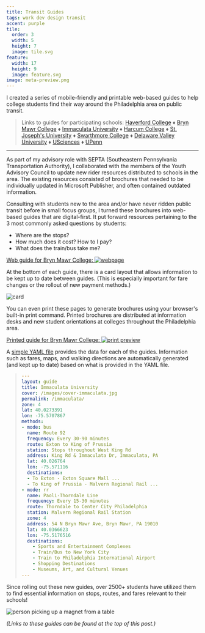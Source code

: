 ```yaml
---
title: Transit Guides
tags: work dev design transit
accent: purple
tile:
  order: 3
  width: 5
  height: 7
  image: tile.svg
feature:
  width: 17
  height: 9
  image: feature.svg
image: meta-preview.png
---
```


<p class="lead">
  I created a series of mobile-friendly and printable web-based guides to help college students find their way around the Philadelphia area on public transit.
</p>

> Links to guides for participating schools: <a href="https://septayac.com/haverford" target="_blank" rel="noreferrer">Haverford College</a> ♦ <a href="https://septayac.com/brynmawr" target="_blank" rel="noreferrer">Bryn Mawr College</a> ♦ <a href="https://septayac.com/immaculata" target="_blank" rel="noreferrer">Immaculata University</a> ♦ <a href="https://septayac.com/harcum" target="_blank" rel="noreferrer">Harcum College</a> ♦ <a href="https://septayac.com/sju" target="_blank" rel="noreferrer">St. Joseph's University</a> ♦ <a href="https://septayac.com/swarthmore/" target="_blank" rel="noreferrer">Swarthmore College</a> ♦ <a href="https://septayac.com/delval" target="_blank" rel="noreferrer">Delaware Valley University</a> ♦ <a href="https://septayac.com/usciences/" target="_blank" rel="noreferrer">USciences</a> ♦ <a href="https://septayac.com/upenn" target="_blank" rel="noreferrer">UPenn</a>

---

As part of my advisory role with SEPTA (Southeastern Pennsylvania Transportation Authority), I collaborated with the members of the Youth Advisory Council to update new rider resources distributed to schools in the area. The existing resources consisted of brochures that needed to be individually updated in Microsoft Publisher, and often contained outdated information.

Consulting with students new to the area and/or have never ridden public transit before in small focus groups, I turned these brochures into web-based guides that are digital-first. It put forward resources pertaining to the 3 most commonly asked questions by students:

- Where are the stops?
- How much does it cost? How to I pay?
- What does the train/bus take me?

[Web guide for Bryn Mawr College: ![webpage](https://cdn.glitch.com/2d246102-8341-4166-a220-b39d607c9218/transit-guides-header.png?1555779821247)](https://pixelyunicorn.github.io/septa-guides/brynmawr/)

At the bottom of each guide, there is a card layout that allows information to be kept up to date between guides. (This is especially important for fare changes or the rollout of new payment methods.)

![card](https://cdn.glitch.com/2d246102-8341-4166-a220-b39d607c9218/transit-guides-card.png?1555789809691)

You can even print these pages to generate brochures using your browser's built-in print command. Printed brochures are distributed at information desks and new student orientations at colleges throughout the Philadelphia area.

[Printed guide for Bryn Mawr College: ![print preview](https://cdn.glitch.com/2d246102-8341-4166-a220-b39d607c9218/transit-guides-print-preview.png?1555779821247)](https://pixelyunicorn.github.io/septa-guides/pdf/septa-yac-bryn-mawr-college.pdf)

A [simple YAML file](https://github.com/pixelyunicorn/septa-guides/blob/master/pages/immaculata.md) provides the data for each of the guides. Information such as fares, maps, and walking directions are automatically generated (and kept up to date) based on what is provided in the YAML file. 

<blockquote markdown="block">
  
```yaml
---
layout: guide
title: Immaculata University
cover: /images/cover-immaculata.jpg
permalink: /immaculata/
zone: 4
lat: 40.0273391
lon: -75.5707867
methods:
- mode: bus
  name: Route 92
  frequency: Every 30-90 minutes
  route: Exton to King of Prussia
  station: Stops throughout West King Rd
  address: King Rd & Immaculata Dr, Immaculata, PA
  lat: 40.026764
  lon: -75.571116
  destinations:
  - To Exton - Exton Square Mall ...
  - To King of Prussia - Malvern Regional Rail ...
- mode: rr
  name: Paoli-Thorndale Line
  frequency: Every 15-30 minutes
  route: Thorndale to Center City Philadelphia
  station: Malvern Regional Rail Station
  zone: 4
  address: 54 N Bryn Mawr Ave, Bryn Mawr, PA 19010
  lat: 40.0366623
  lon: -75.5176516
  destinations:
    - Sports and Entertainment Complexes
    - Train/Bus to New York City
    - Train to Philadelphia International Airport
    - Shopping Destinations
    - Museums, Art, and Cultural Venues
---
```

</blockquote>

Since rolling out these new guides, over 2500+ students have utilized them to find essential information on stops, routes, and fares relevant to their schools!

![person picking up a magnet from a table](https://cdn.glitch.com/2d246102-8341-4166-a220-b39d607c9218/transit-guides-table.jpg?1555790350650)

_(Links to these guides can be found at the top of this post.)_